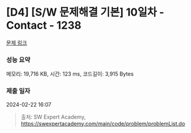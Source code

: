 # [D4] [S/W 문제해결 기본] 10일차 - Contact - 1238 

[문제 링크](https://swexpertacademy.com/main/code/problem/problemDetail.do?contestProbId=AV15B1cKAKwCFAYD) 

### 성능 요약

메모리: 19,716 KB, 시간: 123 ms, 코드길이: 3,915 Bytes

### 제출 일자

2024-02-22 16:07



> 출처: SW Expert Academy, https://swexpertacademy.com/main/code/problem/problemList.do